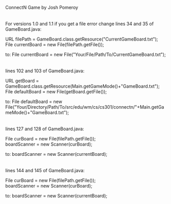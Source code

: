 ConnectN Game by Josh Pomeroy
\
\
\
For versions 1.0 and 1.1 if you get a file error change lines 34 and 35 of GameBoard.java:

URL filePath = GameBoard.class.getResource("CurrentGameBoard.txt");  
File currentBoard = new File(filePath.getFile());

to:
File currentBoard = new File("Your/File/Path/To/CurrentGameBoard.txt");
\
\
\
lines 102 and 103 of GameBoard.java:

URL getBoard = GameBoard.class.getResource(Main.getGameMode()+"GameBoard.txt");\
File defaultBoard = new File(getBoard.getFile());

to:
File defaultBoard = new File("Your/Directory/Path/To/src/edu/wm/cs/cs301/connectn/"+Main.getGameMode()+"GameBoard.txt");
\
\
\
lines 127 and 128 of GameBoard.java:

File curBoard = new File(filePath.getFile());\
boardScanner = new Scanner(curBoard);

to:
boardScanner = new Scanner(currentBoard);
\
\
\
lines 144 and 145 of GameBoard.java:

File curBoard = new File(filePath.getFile());\
boardScanner = new Scanner(curBoard);

to:
boardScanner = new Scanner(currentBoard);
